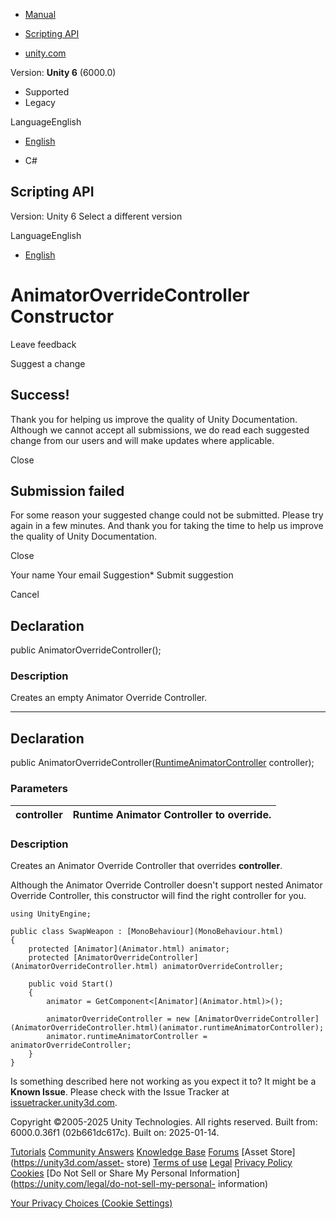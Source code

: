 [ ]()

  * [Manual](../Manual/index.html)
  * [Scripting API](../ScriptReference/index.html)

  * [unity.com](https://unity.com/)

Version: **Unity 6** (6000.0)

  * Supported
  * Legacy

LanguageEnglish

  * [English]()

  * C#

[ ](https://docs.unity3d.com)

## Scripting API

Version: Unity 6 Select a different version

LanguageEnglish

  * [English]()

# AnimatorOverrideController Constructor

Leave feedback

Suggest a change

## Success!

Thank you for helping us improve the quality of Unity Documentation. Although
we cannot accept all submissions, we do read each suggested change from our
users and will make updates where applicable.

Close

## Submission failed

For some reason your suggested change could not be submitted. Please <a>try
again</a> in a few minutes. And thank you for taking the time to help us
improve the quality of Unity Documentation.

Close

Your name Your email Suggestion* Submit suggestion

Cancel

[ ]()

## Declaration

public AnimatorOverrideController();

### Description

Creates an empty Animator Override Controller.

* * *

## Declaration

public
AnimatorOverrideController([RuntimeAnimatorController](RuntimeAnimatorController.html)
controller);

### Parameters

controller | Runtime Animator Controller to override.  
---|---  
  
### Description

Creates an Animator Override Controller that overrides **controller**.

Although the Animator Override Controller doesn't support nested Animator
Override Controller, this constructor will find the right controller for you.

    
    
    using UnityEngine;  
      
    public class SwapWeapon : [MonoBehaviour](MonoBehaviour.html)
    {
        protected [Animator](Animator.html) animator;
        protected [AnimatorOverrideController](AnimatorOverrideController.html) animatorOverrideController;  
      
        public void Start()
        {
            animator = GetComponent<[Animator](Animator.html)>();  
      
            animatorOverrideController = new [AnimatorOverrideController](AnimatorOverrideController.html)(animator.runtimeAnimatorController);
            animator.runtimeAnimatorController = animatorOverrideController;
        }
    }
    

Is something described here not working as you expect it to? It might be a
**Known Issue**. Please check with the Issue Tracker at
[issuetracker.unity3d.com](https://issuetracker.unity3d.com).

Copyright ©2005-2025 Unity Technologies. All rights reserved. Built from:
6000.0.36f1 (02b661dc617c). Built on: 2025-01-14.

[Tutorials](https://unity3d.com/learn) [Community
Answers](https://answers.unity3d.com) [Knowledge
Base](https://support.unity3d.com/hc/en-us)
[Forums](https://forum.unity3d.com) [Asset Store](https://unity3d.com/asset-
store) [Terms of use](https://docs.unity3d.com/Manual/TermsOfUse.html)
[Legal](https://unity.com/legal) [Privacy
Policy](https://unity.com/legal/privacy-policy)
[Cookies](https://unity.com/legal/cookie-policy) [Do Not Sell or Share My
Personal Information](https://unity.com/legal/do-not-sell-my-personal-
information)

[Your Privacy Choices (Cookie Settings)](javascript:void\(0\);)

